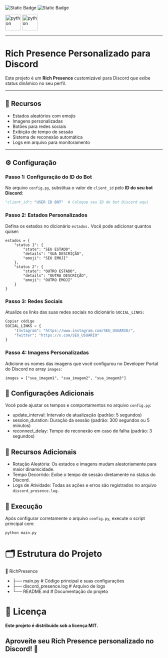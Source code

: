 
![Static Badge](https://img.shields.io/badge/DISCORD-RICH_PRESENCE-blue)
![Static Badge](https://img.shields.io/badge/By%20Athos%20Dev-8A2BE2)

<img src="https://media.discordapp.net/attachments/1322004599758131200/1322007314223464508/visualstudio_icon_188909.png?ex=676f4ec1&is=676dfd41&hm=50c85c5118d8271079e5f00de7a0ed15597500104f87ce659761661f87fb8537&=&format=webp&quality=lossless" height="50" alt="python"  />
<img src="https://media.discordapp.net/attachments/1322004599758131200/1322007278584332309/discord_icon_188896.png?ex=676f4eb8&is=676dfd38&hm=d3e1749c7d687f47aa0c795da063c8756dd812ef48f942b9fa8ede76191968ed&=&format=webp&quality=lossless" height="50" alt="python"  />




---

# Rich Presence Personalizado para Discord

Este projeto é um **Rich Presence** customizável para Discord que exibe status dinâmico no seu perfil. 

---

## 🎯 Recursos
- Estados aleatórios com emojis
- Imagens personalizadas
- Botões para redes sociais
- Exibição de tempo de sessão
- Sistema de reconexão automática
- Logs em arquivo para monitoramento

---

## ⚙️ Configuração

### Passo 1: Configuração do ID do Bot
No arquivo `config.py`, substitua o valor de `client_id` pelo **ID do seu bot Discord**:
```python
"client_id": "USER ID BOT"  # Coloque seu ID do bot Discord aqui
```
### Passo 2: Estados Personalizados
Defina os estados no dicionário `estados.` Você pode adicionar quantos quiser:
```
estados = {
    "status 1": {
        "state": "SEU ESTADO",
        "details": "SUA DESCRIÇÃO",
        "emoji": "SEU EMOJI"
    },
    "status 2": {
        "state": "OUTRO ESTADO",
        "details": "OUTRA DESCRIÇÃO",
        "emoji": "OUTRO EMOJI"
    }
}
```

### Passo 3: Redes Sociais
Atualize os links das suas redes sociais no dicionário `SOCIAL_LINKS:`

```python
Copiar código
SOCIAL_LINKS = {
    "Instagram": "https://www.instagram.com/SEU_USUARIO/",
    "Twitter": "https://x.com/SEU_USUARIO"
}
```

### Passo 4: Imagens Personalizadas
Adicione os nomes das imagens que você configurou no Developer Portal do Discord no array `images`:
```
images = ["sua_imagem1", "sua_imagem2", "sua_imagem3"]

```

## 🔧 Configurações Adicionais
Você pode ajustar os tempos e comportamentos no arquivo `config.py`:

- update_interval: Intervalo de atualização (padrão: 5 segundos)
- session_duration: Duração da sessão (padrão: 300 segundos ou 5 minutos)
- reconnect_delay: Tempo de reconexão em caso de falha (padrão: 3 segundos)

## 🌟 Recursos Adicionais
- Rotação Aleatória: Os estados e imagens mudam aleatoriamente para maior dinamicidade.
- Tempo Decorrido: Exibe o tempo de sessão diretamente no status do Discord.
- Logs de Atividade: Todas as ações e erros são registrados no arquivo `discord_presence.log`.

## 🚀 Execução
Após configurar corretamente o arquivo `config.py`, execute o script principal com:

```bash
python main.py
```


# 🗂 Estrutura do Projeto

📂 RichPresence
* ├── main.py            # Código principal e suas configurações
* ├── discord_presence.log # Arquivo de logs
* └── README.md          # Documentação do projeto

# 📄 Licença
**Este projeto é distribuído sob a licença MIT.**
## Aproveite seu Rich Presence personalizado no Discord! 🎉
